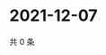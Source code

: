 # 2021-12-07

共 0 条

<!-- BEGIN WEIBO -->
<!-- 最后更新时间 Tue Dec 07 2021 22:09:17 GMT+0800 (China Standard Time) -->

<!-- END WEIBO -->
